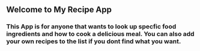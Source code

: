 ## Welcome to My Recipe App
### This App is for anyone that wants to look up specfic food ingredients and how to cook a delicious meal. You can also add your own recipes to the list if you dont find what you want. 